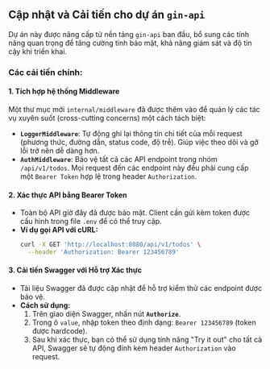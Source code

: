 ## Cập nhật và Cải tiến cho dự án `gin-api`

Dự án này được nâng cấp từ nền tảng `gin-api` ban đầu, bổ sung các tính năng quan trọng để tăng cường tính bảo mật, khả năng giám sát và độ tin cậy khi triển khai.

### Các cải tiến chính:

#### 1. Tích hợp hệ thống Middleware

Một thư mục mới `internal/middleware` đã được thêm vào để quản lý các tác vụ xuyên suốt (cross-cutting concerns) một cách tách biệt:

- **`LoggerMiddleware`**: Tự động ghi lại thông tin chi tiết của mỗi request (phương thức, đường dẫn, status code, độ trễ). Giúp việc theo dõi và gỡ lỗi trở nên dễ dàng hơn.
- **`AuthMiddleware`**: Bảo vệ tất cả các API endpoint trong nhóm `/api/v1/todos`. Mọi request đến các endpoint này đều phải cung cấp một `Bearer Token` hợp lệ trong header `Authorization`.

#### 2. Xác thực API bằng Bearer Token

- Toàn bộ API giờ đây đã được bảo mật. Client cần gửi kèm token được cấu hình trong file `.env` để có thể truy cập.
- **Ví dụ gọi API với cURL:**
  ```bash
  curl -X GET 'http://localhost:8080/api/v1/todos' \
    --header 'Authorization: Bearer 123456789'
  ```

#### 3. Cải tiến Swagger với Hỗ trợ Xác thực

- Tài liệu Swagger đã được cập nhật để hỗ trợ kiểm thử các endpoint được bảo vệ.
- **Cách sử dụng:**
  1.  Trên giao diện Swagger, nhấn nút **`Authorize`**.
  2.  Trong ô `value`, nhập token theo định dạng: `Bearer 123456789` (token được hardcode).
  3.  Sau khi xác thực, bạn có thể sử dụng tính năng "Try it out" cho tất cả API, Swagger sẽ tự động đính kèm header `Authorization` vào request.
